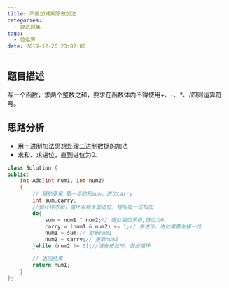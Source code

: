 ```yaml
---
title: 不用加减乘除做加法
categories:
  - 算法题集
tags:
  - 位运算
date: 2019-12-26 23:02:06
---
```

## 题目描述
写一个函数，求两个整数之和，要求在函数体内不得使用+、-、*、/四则运算符号。
## 思路分析
- 用十进制加法思想处理二进制数据的加法
- 求和、求进位，直到进位为0.
```cpp
class Solution {
public:
    int Add(int num1, int num2)
    {
        // 辅助变量,第一步的和sum，进位carry
        int sum,carry;
        //循环体求和，循环实现多层进位，模拟每一位相加
        do{
            sum = num1 ^ num2;// 逐位相加求和,进位为0，
            carry = (num1 & num2) << 1;// 求进位，进位需要左移一位
            num1 = sum;// 更新num1
            num2 = carry;// 更新num2
        }while (num2 != 0);//没有进位时，退出循环

        // 返回结果
        return num1;
    }
};
```